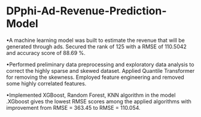 # DPphi-Ad-Revenue-Prediction-Model

•A machine learning model was built to estimate the revenue that will be generated through ads. Secured the rank of 125 with a RMSE of 110.5042 and
accuracy score of 88.69 %.

•Performed preliminary data preprocessing and exploratory data analysis to correct the highly sparse and skewed dataset. Applied Quantile Transformer for
removing the skewness. Employed feature engineering and removed some highly correlated features.

•Implemented XGBoost, Random Forest, KNN algorithm in the model .XGboost gives the lowest RMSE scores among the applied algorithms with
improvement from RMSE = 363.45 to RMSE = 110.054.
